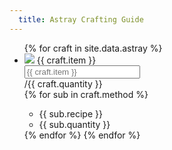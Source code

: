 ```yaml
---
  title: Astray Crafting Guide
---
```


<div class="progress">
  <div class="progress-bar" role="progressbar" aria-valuenow="15" aria-valuemin="0" aria-valuemax="100"></div>
  <div class="progress-bar bg-success" role="progressbar"  aria-valuenow="30" aria-valuemin="0" aria-valuemax="100"></div>
  <div class="progress-bar bg-info" role="progressbar" aria-valuenow="20" aria-valuemin="0" aria-valuemax="100"></div>
</div>

<ul>
  {% for craft in site.data.astray %}
    <li><img src="/assets/icons/{{ craft.item }}.png"> {{ craft.item }}
      <div class="input-group mb-3">
        <input type="text" class="form-control" placeholder="{{ craft.item }}" aria-label="{{ craft.item }}" aria-describedby="basic-addon2">
        <div class="input-group-append">
          <span class="input-group-text" id="basic-addon2">/{{ craft.quantity }}</span>
        </div>
      </div>
    </li>
    {% for sub in craft.method %}
      <ul>
        <li> {{ sub.recipe }} </li>
        <li> {{ sub.quantity }} </li>
      </ul>
    {% endfor %}
  {% endfor %}
</ul>

